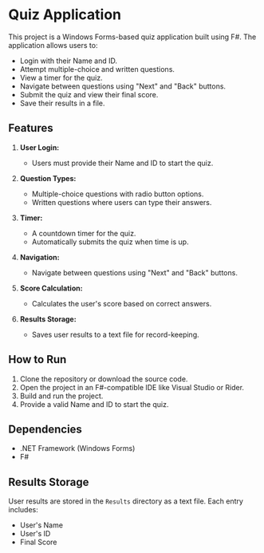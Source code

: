 # Quiz Application

This  project is a Windows Forms-based quiz application built using F#. The application allows users to:

- Login with their Name and ID.
- Attempt multiple-choice and written questions.
- View a timer for the quiz.
- Navigate between questions using "Next" and "Back" buttons.
- Submit the quiz and view their final score.
- Save their results in a file.

## Features

1. **User Login:**

   - Users must provide their Name and ID to start the quiz.

2. **Question Types:**

   - Multiple-choice questions with radio button options.
   - Written questions where users can type their answers.

3. **Timer:**

   - A countdown timer for the quiz.
   - Automatically submits the quiz when time is up.

4. **Navigation:**

   - Navigate between questions using "Next" and "Back" buttons.

5. **Score Calculation:**

   - Calculates the user's score based on correct answers.

6. **Results Storage:**
   - Saves user results to a text file for record-keeping.

## How to Run

1. Clone the repository or download the source code.
2. Open the project in an F#-compatible IDE like Visual Studio or Rider.
3. Build and run the project.
4. Provide a valid Name and ID to start the quiz.

## Dependencies

- .NET Framework (Windows Forms)
- F#

## Results Storage

User results are stored in the `Results` directory as a text file. Each entry includes:

- User's Name
- User's ID
- Final Score

<!-- this is youssef comment -->
